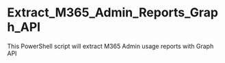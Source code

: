 # Extract_M365_Admin_Reports_Graph_API
This PowerShell script will extract M365 Admin usage reports with Graph API
